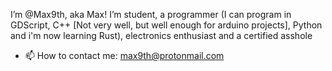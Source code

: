 I’m @Max9th, aka Max! 
I’m student, a programmer (I can program in GDScript, C++ [Not very well, but well enough for arduino projects], Python and i'm now learning Rust), electronics enthusiast and a certified asshole 



- 📫 How to contact me: max9th@protonmail.com

<!---
Max9th/Max9th is a ✨ special ✨ repository because its `README.md` (this file) appears on your GitHub profile.
You can click the Preview link to take a look at your changes.
--->
